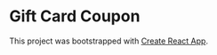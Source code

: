 # Gift Card Coupon

This project was bootstrapped with [Create React App](https://github.com/facebook/create-react-app).
